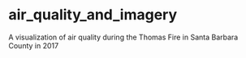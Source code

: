 # air_quality_and_imagery
A visualization of air quality during the Thomas Fire in Santa Barbara County in 2017

